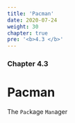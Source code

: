 ```yaml
---
title: 'Pacman'
date: 2020-07-24
weight: 30
chapter: true
pre: '<b>4.3 </b>'
---
```


### Chapter 4.3

# Pacman

The `Pac`kage `Man`ager
